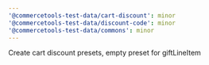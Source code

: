 ```yaml
---
'@commercetools-test-data/cart-discount': minor
'@commercetools-test-data/discount-code': minor
'@commercetools-test-data/commons': minor
---
```


Create cart discount presets, empty preset for giftLineItem
